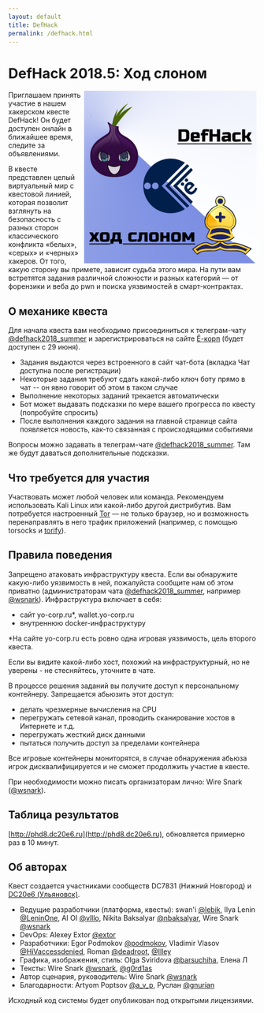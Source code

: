 ```yaml
---
layout: default
title: DefHack
permalink: /defhack.html
---
```


# DefHack 2018.5: Ход слоном

<img src="images/defhack.jpg" alt="Logo" style="width:350px; float: right; margin-left: 5px;"/>

Приглашаем принять участие в нашем хакерском квесте DefHack! Он будет доступен онлайн в ближайшее время, следите за объявлениями.

В квесте представлен целый виртуальный мир с квестовой линией, которая позволит взглянуть на безопасность с разных сторон классического конфликта «белых», «серых» и «черных» хакеров. От того, какую сторону вы примете, зависит судьба этого мира. На пути вам встретятся задания различной сложности и разных категорий — от форензики и веба до pwn и поиска уязвимостей в смарт-контрактах.

## О механике квеста

 Для начала квеста вам необходимо присоединиться к телеграм-чату [@defhack2018_summer](https://t.me/defhack2018_summer) и зарегистрироваться на сайте [Ё-корп](https://yo-corp.ru) (будет доступен c 29 июня). 

* Задания выдаются через встроенного в сайт чат-бота (вкладка Чат доступна после регистрации) 
* Некоторые задания требуют сдать какой-либо ключ боту прямо в чат -- он явно говорит об этом в таком случае
* Выполнение некоторых заданий трекается автоматически
* Бот может выдавать подсказки по мере вашего прогресса по квесту (попробуйте спросить)
* После выполнения каждого задания на главной странице сайта появляется новость, как-то связанная с происходящими событиями

Вопросы можно задавать в телеграм-чате [@defhack2018_summer](https://t.me/defhack2018_summer). Там же будут даваться дополнительные подсказки.

## Что требуется для участия

Участвовать может любой человек или команда. Рекомендуем использовать Kali Linux или какой-либо другой дистрибутив. Вам потребуется настроенный [Tor](https://torproject.org) — не только браузер, но и возможность перенаправлять в него трафик приложений (например, с помощью torsocks и [torify](https://linux.die.net/man/1/torify)).

## Правила поведения

Запрещено атаковать инфраструктуру квеста. Если вы обнаружите какую-либо уязвимость в ней, пожалуйста сообщите нам об этом приватно (администраторам чата [@defhack2018_summer](https://t.me/defhack2018_summer), например [@wsnark](https://t.me/wsnark)).
Инфраструктура включает в себя:

- сайт yo-corp.ru*, wallet.yo-corp.ru
- внутреннюю docker-инфраструктуру

*На сайте yo-corp.ru есть ровно одна игровая уязвимость, цель второго квеста.

Если вы видите какой-либо хост, похожий на инфраструктурный, но не уверены - не стесняйтесь, уточните в чате.

В процессе решения заданий вы получите доступ к персональному контейнеру. Запрещается абьюзить этот доступ:

- делать чрезмерные вычисления на CPU
- перегружать сетевой канал, проводить сканирование хостов в Интернете и т.д.
- перегружать жесткий диск данными
- пытаться получить доступ за пределами контейнера

Все игровые контейнеры мониторятся, в случае обнаружения абьюза игрок дисквалифицируется и не сможет продолжить участие в квесте.

При необходимости можно писать организаторам лично: Wire Snark ([@wsnark](https://t.me/wsnark)).

## Таблица результатов

[http://phd8.dc20e6.ru](http://phd8.dc20e6.ru), обновляется примерно раз в 10 минут.

## Об авторах

Квест создается участниками сообществ DC7831 (Нижний Новгород) и [DC20e6 (Ульяновск)](https://dc20e6.ru).

* Ведущие разработчики (платформа, квесты): swan'i [@lebik](https://t.me/lebik), Ilya Lenin [@LeninOne](https://t.me/LeninOne), AI OI [@vlllo](https://t.me/vlllo), Nikita Baksalyar [@nbaksalyar](https://t.me/nbaksalyar), Wire Snark [@wsnark](https://t.me/wsnark)
* DevOps: Alexey Extor [@extor](https://t.me/extor)
* Разработчики: Egor Podmokov [@podmokov](https://t.me/podmokov), Vladimir Vlasov [@HiVaccessdenied](https://t.me/HiVaccessdenied), Roman [@deadroot](https://t.me/deadroot), [@Illey](https://t.me/Illey)
* Графика, изображения, стиль: Olga Sviridova [@barsuchiha](https://t.me/barsuchiha), Елена Л
* Тексты: Wire Snark [@wsnark](https://t.me/wsnark), [@g0rd1as](https://t.me/g0rd1as)
* Автор сценария, руководитель: Wire Snark [@wsnark](https://t.me/wsnark)
* Благодарности: Artyom Poptsov [@a_v_p](https://t.me/a_v_p), Руслан [@gnurian](https://t.me/gnurian)

Исходный код системы будет опубликован под открытыми лицензиями.


